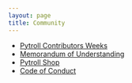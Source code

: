 ```yaml
---
layout: page
title: Community
---
```


- [Pytroll Contributors Weeks](workshops/index.md)
- [Memorandum of Understanding](pytroll_mou_20211203.pdf)
- [Pytroll Shop](https://pytroll.myspreadshop.net/)
- [Code of Conduct](CODE_OF_CONDUCT.md)
